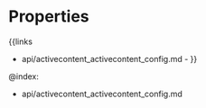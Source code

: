 
Properties
==========

{{links
- api/activecontent_activecontent_config.md - 
}}

@index:
- api/activecontent_activecontent_config.md

